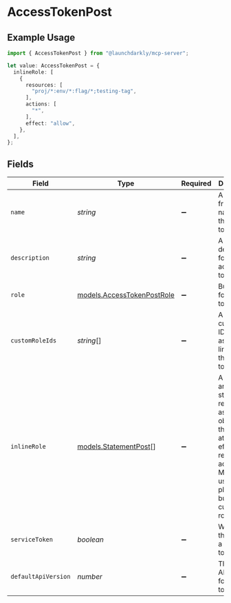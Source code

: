 # AccessTokenPost

## Example Usage

```typescript
import { AccessTokenPost } from "@launchdarkly/mcp-server";

let value: AccessTokenPost = {
  inlineRole: [
    {
      resources: [
        "proj/*:env/*:flag/*;testing-tag",
      ],
      actions: [
        "*",
      ],
      effect: "allow",
    },
  ],
};
```

## Fields

| Field                                                                                                                                                        | Type                                                                                                                                                         | Required                                                                                                                                                     | Description                                                                                                                                                  |
| ------------------------------------------------------------------------------------------------------------------------------------------------------------ | ------------------------------------------------------------------------------------------------------------------------------------------------------------ | ------------------------------------------------------------------------------------------------------------------------------------------------------------ | ------------------------------------------------------------------------------------------------------------------------------------------------------------ |
| `name`                                                                                                                                                       | *string*                                                                                                                                                     | :heavy_minus_sign:                                                                                                                                           | A human-friendly name for the access token                                                                                                                   |
| `description`                                                                                                                                                | *string*                                                                                                                                                     | :heavy_minus_sign:                                                                                                                                           | A description for the access token                                                                                                                           |
| `role`                                                                                                                                                       | [models.AccessTokenPostRole](../models/accesstokenpostrole.md)                                                                                               | :heavy_minus_sign:                                                                                                                                           | Built-in role for the token                                                                                                                                  |
| `customRoleIds`                                                                                                                                              | *string*[]                                                                                                                                                   | :heavy_minus_sign:                                                                                                                                           | A list of custom role IDs to use as access limits for the access token                                                                                       |
| `inlineRole`                                                                                                                                                 | [models.StatementPost](../models/statementpost.md)[]                                                                                                         | :heavy_minus_sign:                                                                                                                                           | A JSON array of statements represented as JSON objects with three attributes: effect, resources, actions. May be used in place of a built-in or custom role. |
| `serviceToken`                                                                                                                                               | *boolean*                                                                                                                                                    | :heavy_minus_sign:                                                                                                                                           | Whether the token is a service token                                                                                                                         |
| `defaultApiVersion`                                                                                                                                          | *number*                                                                                                                                                     | :heavy_minus_sign:                                                                                                                                           | The default API version for this token                                                                                                                       |